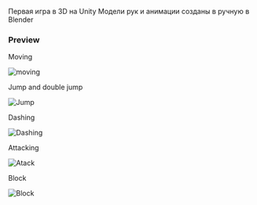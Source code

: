 Первая игра в 3D на Unity
Модели рук и анимации созданы в ручную в Blender

### Preview
Moving

![moving](https://github.com/user-attachments/assets/6b09e849-c858-4808-af33-52aaf4425020)

Jump and double jump

![Jump](https://github.com/user-attachments/assets/2cfb7af9-6b03-4459-9796-2b5d0ab67b05)

Dashing

![Dashing](https://github.com/user-attachments/assets/d18d2074-8902-4b01-8fa1-141c057bb854)

Attacking

![Atack](https://github.com/user-attachments/assets/2253e8f5-40fe-4708-8614-1ecb065bd569)

Block

![Block](https://github.com/user-attachments/assets/4df1a13e-4e53-417d-a10b-4a486bc0b7d9)
